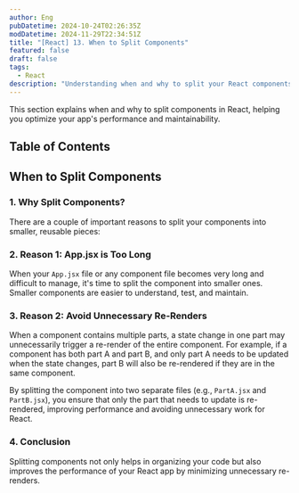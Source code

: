 ```yaml
---
author: Eng
pubDatetime: 2024-10-24T02:26:35Z
modDatetime: 2024-11-29T22:34:51Z
title: "[React] 13. When to Split Components"
featured: false
draft: false
tags:
  - React
description: "Understanding when and why to split your React components for better maintainability and performance."
---
```


This section explains when and why to split components in React, helping you optimize your app's performance and maintainability.

## Table of Contents

## When to Split Components

### 1. Why Split Components?

There are a couple of important reasons to split your components into smaller, reusable pieces:

### 2. Reason 1: App.jsx is Too Long

When your `App.jsx` file or any component file becomes very long and difficult to manage, it's time to split the component into smaller ones. Smaller components are easier to understand, test, and maintain.

### 3. Reason 2: Avoid Unnecessary Re-Renders

When a component contains multiple parts, a state change in one part may unnecessarily trigger a re-render of the entire component. For example, if a component has both part A and part B, and only part A needs to be updated when the state changes, part B will also be re-rendered if they are in the same component.

By splitting the component into two separate files (e.g., `PartA.jsx` and `PartB.jsx`), you ensure that only the part that needs to update is re-rendered, improving performance and avoiding unnecessary work for React.

### 4. Conclusion

Splitting components not only helps in organizing your code but also improves the performance of your React app by minimizing unnecessary re-renders.
